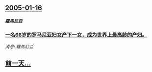 ## [2005-01-16](/news/2005/01/16/index.md)

##### 羅馬尼亞
### [ 一名66岁的罗马尼亚妇女产下一女，成为世界上最高龄的产妇。](/news/2005/01/16/一名66岁的罗马尼亚妇女产下一女-成为世界上最高龄的产妇.md)
_消息: 羅馬尼亞_

## [前一天...](/news/2005/01/15/index.md)


